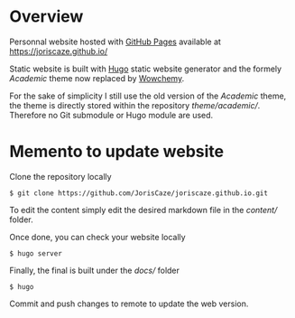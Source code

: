 # Overview 
Personnal website hosted with [GitHub Pages](https://docs.github.com/en/pages) available at https://joriscaze.github.io/

Static website is built with [Hugo](https://gohugo.io/) static website generator and the formely *Academic* theme now replaced by [Wowchemy](https://wowchemy.com/).

For the sake of simplicity I still use the old version of the *Academic* theme, the theme is directly stored within the repository *theme/academic/*. Therefore no Git submodule or Hugo module are used.

# Memento to update website

Clone the repository locally

```
$ git clone https://github.com/JorisCaze/joriscaze.github.io.git
```

To edit the content simply edit the desired markdown file in the *content/* folder.

Once done, you can check your website locally

```
$ hugo server
```

Finally, the final is built under the *docs/* folder

```
$ hugo
```

Commit and push changes to remote to update the web version.

